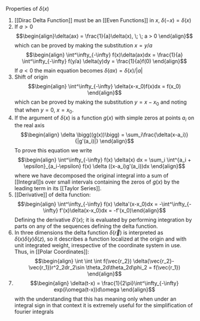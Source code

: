 Properties of $\delta(x)$
1) [[Dirac Delta Function]] must be an [[Even Functions]] in $x$, $\delta(-x) = \delta(x)$
2) If $a>0$ $$\begin{align}\delta(ax) = \frac{1}{a}\delta(x), \; \; a > 0 \end{align}$$ which can be proved by making the substitution $x = y/a$ $$\begin{align} \int^\infty_{-\infty} f(x)\delta(ax)dx = \frac{1}{a} \int^\infty_{-\infty} f(y/a) \delta(y)dy = \frac{1}{a}f(0) \end{align}$$ If $a < 0$ the main equation becomes $\delta(ax) = \delta (x)/|a|$
3) Shift of origin $$\begin{align} \int^\infty_{-\infty} \delta(x-x_0)f(x)dx = f(x_0) \end{align}$$ which can be proved by making the substitution $y = x - x_0$ and noting that when $y = 0$, $x = x_0$.
4) If the argument of $\delta(x)$ is a function $g(x)$ with simple zeros at points $a_i$ on the real axis $$\begin{align} \delta \bigg((g(x))\bigg) = \sum_i\frac{\delta(x-a_i)}{|g'(a_i)|} \end{align}$$ To prove this equation we write $$\begin{align} \int^\infty_{-\infty} f(x) \delta(x) dx = \sum_i \int^{a_i + \epsilon}_{a_i-\epsilon} f(x) \delta ((x-a_i)g'(a_i))dx \end{align}$$ where we have decomposed the original integral into a sum of [[Integral]]s over small intervals containing the zeros of $g(x)$ by the leading term in its [[Taylor Series]].
5) [[Derivative]] of delta function: $$\begin{align} \int^\infty_{-\infty} f(x) \delta'(x-x_0)dx = -\int^\infty_{-\infty} f'(x)\delta(x-x_0)dx = -f'(x_0)\end{align}$$ Defining the derivative $\delta'(x)$; it is evaluated by performing integration by parts on any of the sequences defining the delta function.
6) In three dimensions the delta function $\delta(\vec{r})$ is interpreted as $\delta(x)\delta(y)\delta(z)$, so it describes a function localized at the origin and with unit integrated weight, irrespective of the coordinate system in use. Thus, in [[Polar Coordinates]]: $$\begin{align} \int \int \int f(\vec{r_2}) \delta(\vec{r_2}-\vec{r_1})r^2_2dr_2\sin \theta_2d\theta_2d\phi_2 = f(\vec{r_1}) \end{align}$$
7) $$\begin{align} \delta(t-x) = \frac{1}{2\pi}\int^\infty_{-\infty} exp(i\omega(t-x))d\omega \end{align}$$ with the understanding that this has meaning only when under an integral sign in that context it is extremely useful for the simplification of fourier integrals